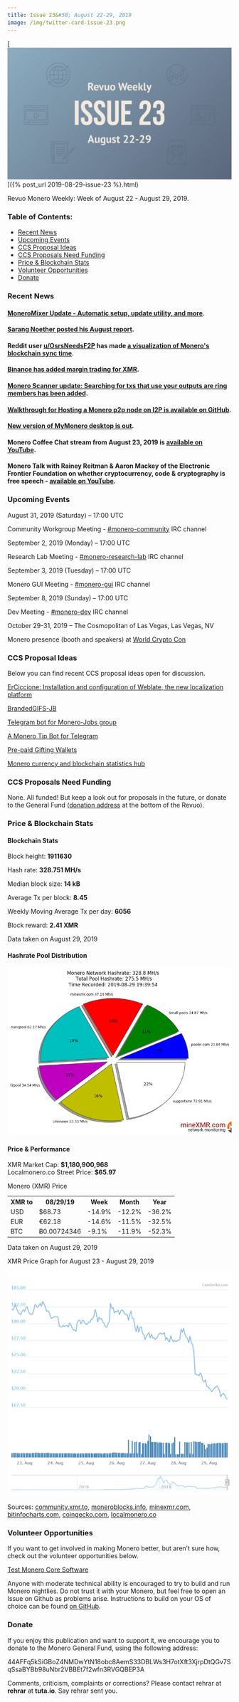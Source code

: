 ```yaml
---
title: Issue 23&#58; August 22-29, 2019
image: /img/twitter-card-issue-23.png
---
```

[<img src="/img/img-issue23.png" alt="Revuo Monero Weekly #23 Slide" class="img-lead">]({% post_url 2019-08-29-issue-23 %}.html)

<p class="text-lead">Revuo Monero Weekly: Week of August 22 - August 29, 2019.</p>
<!--more-->

<h3>Table of Contents:</h3>
<ul class="contents">
    <li><a href="#news">Recent News</a></li>
    <li><a href="#events">Upcoming Events</a></li>
    <li><a href="#ideas">CCS Proposal Ideas</a></li>
    <li><a href="#proposals">CCS Proposals Need Funding</a></li>
    <li><a href="#stats">Price & Blockchain Stats</a></li>
    <li><a href="#volunteer">Volunteer Opportunities</a></li>
    <li><a href="#donate">Donate</a></li>
</ul>

<h3 id="news">Recent News</h3>

<div class="newsbyte">
    <h4><a href="https://www.reddit.com/r/Monero/comments/cu36aa/moneromixer_update_1_automatic_setup_is_now/" target="_blank">MoneroMixer Update - Automatic setup, update utility, and more</a>.
    </h4>
</div>

<div class="newsbyte">
    <h4><a href="https://www.reddit.com/r/Monero/comments/cx3gxp/august_monthly_report_from_sarang_noether/" target="_blank">Sarang Noether posted his August report</a>.
    </h4>
</div>

<div class="newsbyte">
    <h4>Reddit user <a href="https://www.reddit.com/user/OsrsNeedsF2P/" target="_blank">u/OsrsNeedsF2P</a> has made <a href="https://www.reddit.com/r/Monero/comments/cwx1tu/monero_blockchain_sync_time_visualized_by/" target="_blank">a visualization of Monero's blockchain sync time</a>.
    </h4>
</div>

<div class="newsbyte">
    <h4><a href="https://www.binance.com/en/support/articles/360033074671" target="_blank">Binance has added margin trading for XMR</a>.</h4>
</div>

<div class="newsbyte">
    <h4><a href="https://www.reddit.com/r/Monero/comments/cvgg5b/generic_monero_scanner_dev_update_searching_for/" target="_blank">Monero Scanner update: Searching for txs that use your outputs are ring members has been added</a>.</h4>
</div>

<div class="newsbyte">
    <h4><a href="https://gist.github.com/xmrdsc/2f2f0ce7a2d099f22e55ba9e4fe1bfba" target="_blank">Walkthrough for Hosting a Monero p2p node on I2P is available on GitHub</a>.</h4>
</div>

<div class="newsbyte">
    <h4><a href="https://github.com/mymonero/mymonero-app-js/releases/tag/v1.1.12" target="_blank">New version of MyMonero desktop is out</a>.</h4>
</div>

<div class="newsbyte">
    <h4>Monero Coffee Chat stream from August 23, 2019 is <a href="https://youtu.be/gkbUeDR9oDE" target="_blank">available on YouTube</a>.</h4>
</div>

<div class="newsbyte">
    <h4>Monero Talk with Rainey Reitman & Aaron Mackey of the Electronic Frontier Foundation on whether cryptocurrency, code & cryptography is free speech - <a href="https://youtu.be/nZtolhJ4FA8" target="_blank">available on YouTube</a>.</h4>
</div>

<h3 id="events">Upcoming Events</h3>

<div class="event">
    <p class="date" markdown="1">August 31, 2019 (Saturday) – 17:00 UTC</p>
    <p markdown="1">Community Workgroup Meeting - <a href="irc://chat.freenode.net/#monero-community" target="_blank">#monero-community</a> IRC channel</p>
</div>

<div class="event">
    <p class="date" markdown="1">September 2, 2019 (Monday) – 17:00 UTC</p>
    <p markdown="1">Research Lab Meeting - <a href="irc://chat.freenode.net/#monero-research-lab" target="_blank">#monero-research-lab</a> IRC channel</p>
</div>

<div class="event">
    <p class="date" markdown="1">September 3, 2019 (Tuesday) – 17:00 UTC</p>
    <p markdown="1">Monero GUI Meeting - <a href="irc://chat.freenode.net/#monero-gui" target="_blank">#monero-gui</a> IRC channel</p>
</div>

<div class="event">
    <p class="date" markdown="1">September 8, 2019 (Sunday) – 17:00 UTC</p>
    <p markdown="1">Dev Meeting - <a href="irc://chat.freenode.net/#monero-dev" target="_blank">#monero-dev</a> IRC channel</p>
</div>

<div class="event">
    <p class="date" markdown="1">October 29-31, 2019 – The Cosmopolitan of Las Vegas, Las Vegas, NV</p>
    <p markdown="1">Monero presence (booth and speakers) at <a href="https://worldcryptocon.com/" target="_blank">World Crypto Con</a></p>
</div>

<h3 id="ideas">CCS Proposal Ideas</h3>

<p>Below you can find recent CCS proposal ideas open for discussion.</p>

<div class="proposal">
<p><a href="https://repo.getmonero.org/monero-project/ccs-proposals/merge_requests/94" target="_blank">ErCiccione: Installation and configuration of Weblate, the new localization platform</a></p>
</div>

<div class="proposal">
<p><a href="https://repo.getmonero.org/monero-project/ccs-proposals/merge_requests/88" target="_blank">BrandedGIFS-JB</a></p>
</div>

<div class="proposal">
<p><a href="https://repo.getmonero.org/monero-project/ccs-proposals/merge_requests/91" target="_blank">Telegram bot for Monero-Jobs group</a></p>
</div>

<div class="proposal">
<p><a href="https://repo.getmonero.org/monero-project/ccs-proposals/merge_requests/86" target="_blank">A Monero Tip Bot for Telegram</a></p>
</div>

<div class="proposal">
<p><a href="https://repo.getmonero.org/monero-project/ccs-proposals/merge_requests/78" target="_blank">Pre-paid Gifting Wallets</a></p>
</div>

<div class="proposal">
<p><a href="https://repo.getmonero.org/monero-project/ccs-proposals/merge_requests/58" target="_blank">Monero currency and blockchain statistics hub</a></p>
</div>

<h3 id="proposals">CCS Proposals Need Funding</h3>

<p>None. All funded! But keep a look out for proposals in the future, or donate to the General Fund (<a href="#donate">donation address</a> at the bottom of the Revuo).</p>

<h3 id="stats">Price & Blockchain Stats</h3>

<h4 class="stat">Blockchain Stats</h4>

<div class="bcstats">
    <p>Block height: <b>1911630</b></p>
    <p>Hash rate: <b>328.751 MH/s</b></p>
    <p>Median block size: <b>14 kB</b></p>
    <p>Average Tx per block: <b>8.45</b></p>
    <p>Weekly Moving Average Tx per day: <b>6056</b></p>
    <p>Block reward: <b>2.41 XMR</b></p>
</div>
<p class="note">Data taken on August 29, 2019</p>

<h4 class="stat">Hashrate Pool Distribution</h4>
<p><img src="/img/hashrate-pool-distribution-0829.png" alt="Hashrate Pool Distribution Pie Chart"/></p>

<h4 class="stat">Price & Performance</h4>

<div class="price-intro">XMR Market Cap:  <b> $1,180,900,968</b><br>Localmonero.co Street Price: <b>$65.97</b></div>

<p class="table-title">Monero (XMR) Price</p>
<table class="price-table">
  <tr class="row1">
    <th>XMR to</th>
    <th>08/29/19</th>
    <th>Week</th>
    <th>Month</th>
    <th>Year</th>
  </tr>
  <tr>
    <td data-th="XMR to">USD</td>
    <td data-th="08/29/19">$68.73</td>
    <td data-th="Week" class="red">-14.9%</td>
    <td data-th="Month" class="red">-12.2%</td>
    <td data-th="Year" class="red">-36.2%</td>
  </tr>
  <tr class="row3">
    <td data-th="XMR to">EUR</td>
    <td data-th="08/29/19">€62.18</td>
    <td data-th="Week" class="red">-14.6%</td>
    <td data-th="Month" class="red">-11.5%</td>
    <td data-th="Year" class="red">-32.5%</td>
  </tr>
  <tr>
    <td data-th="XMR to">BTC</td>
    <td data-th="08/29/19">Ƀ0.00724346</td>
    <td data-th="Week" class="red">-9.1%</td>
    <td data-th="Month" class="red">-11.9%</td>
    <td data-th="Year" class="red">-52.3%</td>
  </tr>
</table>
<p class="note">Data taken on August 29, 2019</p>

<p class="table-title">XMR Price Graph for August 23 - August 29, 2019</p>

![XMR Price Graph 08/23/19-08/29/19](/img/weekly-chart-0829.png "XMR Price Graph 08/23/19-08/29/19") 

Sources: <a href="https://community.xmr.to/explorer/mainnet/" target="_blank">community.xmr.to</a>, <a href="https://moneroblocks.info/stats/transaction-stats" target="_blank">moneroblocks.info</a>, <a href="https://minexmr.com/pools.html" target="_blank">minexmr.com</a>, <a href="https://bitinfocharts.com/monero/" target="_blank">bitinfocharts.com</a>, <a href="https://www.coingecko.com/" target="_blank">coingecko.com</a>, <a href="https://localmonero.co/" target="_blank">localmonero.co</a>

<h3 id="volunteer">Volunteer Opportunities</h3>

<p>If you want to get involved in making Monero better, but aren’t sure how, check out the volunteer opportunities below.</p>

<div class="newsbyte">
    <p class="date"><a href="https://github.com/monero-project/monero" target="_blank">Test Monero Core Software</a></p>
    <p>Anyone with moderate technical ability is encouraged to try to build and run Monero nightlies. Do not trust it with your Monero, but feel free to open an Issue on Github as problems arise. Instructions to build on your OS of choice can be found <a href="https://github.com/monero-project/monero#compiling-monero-from-source" target="_blank">on GitHub</a>. </p>
</div>

<h3 id="donate">Donate</h3>

<p markdown="1">If you enjoy this publication and want to support it, we encourage you to donate to the Monero General Fund, using the following address:</p>

<p class="address" markdown="1">44AFFq5kSiGBoZ4NMDwYtN18obc8AemS33DBLWs3H7otXft3XjrpDtQGv7SqSsaBYBb98uNbr2VBBEt7f2wfn3RVGQBEP3A</p>

<!--p><a href="monero:44AFFq5kSiGBoZ4NMDwYtN18obc8AemS33DBLWs3H7otXft3XjrpDtQGv7SqSsaBYBb98uNbr2VBBEt7f2wfn3RVGQBEP3A" class="qr"><img src="/img/donate-monero.png"></a></p-->

Comments, criticism, complaints or corrections? Please contact rehrar at **rehrar** at **tuta.io**. Say rehrar sent you.